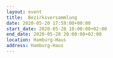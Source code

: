 ```yaml
---
layout: event
title:  Bezirksversammlung
date: 2020-05-20 17:59:00+00:00
start_date: 2020-05-28 18:00:00+02:00
end_date: 2020-05-28 20:00:00+02:00
location: Hamburg-Haus
address: Hamburg-Haus
---
```

